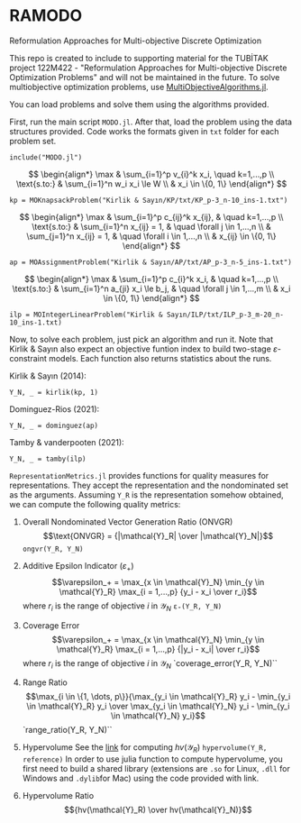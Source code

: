 # RAMODO
Reformulation Approaches for Multi-objective Discrete Optimization

This repo is created to include to supporting material for the TUBİTAK project 122M422 - "Reformulation Approaches for Multi-objective Discrete Optimization Problems" and will not be maintained in the future. To solve multiobjective optimization problems, use [MultiObjectiveAlgorithms.jl](https://github.com/jump-dev/MultiObjectiveAlgorithms.jl).

You can load problems and solve them using the algorithms provided.

First, run the main script `MODO.jl`. After that, load the problem using the data structures provided. Code works the formats given in `txt` folder for each problem set.

```
include("MODO.jl")
```
$$
\begin{align*}
\max & \sum_{i=1}^p v_{i}^k x_i, \quad k=1,...,p \\
\text{s.to:} & \sum_{i=1}^n w_i x_i \le W \\
& x_i \in \{0, 1\}
\end{align*}
$$
```
kp = MOKnapsackProblem("Kirlik & Sayın/KP/txt/KP_p-3_n-10_ins-1.txt")
```
$$
\begin{align*}
\max & \sum_{i=1}^p c_{ij}^k x_{ij}, & \quad k=1,...,p \\
\text{s.to:} & \sum_{i=1}^n x_{ij} = 1, & \quad \forall j \in 1,...,n \\
& \sum_{j=1}^n x_{ij} = 1, & \quad \forall i \in 1,...,n \\
& x_{ij} \in \{0, 1\}
\end{align*}
$$
```
ap = MOAssignmentProblem("Kirlik & Sayın/AP/txt/AP_p-3_n-5_ins-1.txt")
```
$$
\begin{align*}
\max & \sum_{i=1}^p c_{i}^k x_i, & \quad k=1,...,p \\
\text{s.to:} & \sum_{i=1}^n a_{ji} x_i \le b_j, & \quad \forall j \in 1,...,m \\
& x_i \in \{0, 1\}
\end{align*}
$$
```
ilp = MOIntegerLinearProblem("Kirlik & Sayın/ILP/txt/ILP_p-3_m-20_n-10_ins-1.txt)
```

Now, to solve each problem, just pick an algorithm and run it. Note that Kirlik & Sayın also expect an objective funtion index to build two-stage $\varepsilon$-constraint models. Each function also returns statistics about the runs.

Kirlik & Sayın (2014):
```
Y_N, _ = kirlik(kp, 1)
```

Dominguez-Rios (2021):
```
Y_N, _ = dominguez(ap)
```

Tamby & vanderpooten (2021):
```
Y_N, _ = tamby(ilp)
```

`RepresentationMetrics.jl` provides functions for quality measures for representations. They accept the representation and the nondominated set as the arguments. Assuming `Y_R` is the representation somehow obtained, we can compute the following quality metrics:

1) Overall Nondominated Vector Generation Ratio (ONVGR)
$$\text{ONVGR} = {|\mathcal{Y}_R| \over |\mathcal{Y}_N|}$$
`ongvr(Y_R, Y_N)`
2) Additive Epsilon Indicator ($\varepsilon_+$)
$$\varepsilon_+ = \max_{x \in \mathcal{Y}_N} \min_{y \in \mathcal{Y}_R} \max_{i = 1,...,p} {y_i - x_i \over r_i}$$
where $r_i$ is the range of objective $i$ in $\mathcal{Y}_N$
`ε₊(Y_R, Y_N)`
3) Coverage Error
$$\varepsilon_+ = \max_{x \in \mathcal{Y}_N} \min_{y \in \mathcal{Y}_R} \max_{i = 1,...,p} {|y_i - x_i| \over r_i}$$
where $r_i$ is the range of objective $i$ in $\mathcal{Y}_N$
`coverage_error(Y_R, Y_N)``
4) Range Ratio
$$\max_{i \in \{1, \dots, p\}}{\max_{y_i \in \mathcal{Y}_R} y_i - \min_{y_i \in \mathcal{Y}_R} y_i \over \max_{y_i \in \mathcal{Y}_N} y_i - \min_{y_i \in \mathcal{Y}_N} y_i}$$
`range_ratio(Y_R, Y_N)``
5) Hypervolume
See the [link](https://lopez-ibanez.eu/hypervolume) for computing $hv(\mathcal{Y}_R)$
`hypervolume(Y_R, reference)`
In order to use julia function to compute hypervolume, you first need to build a shared library (extensions are `.so` for Linux, `.dll` for Windows and `.dylib`for Mac) using the code provided with link.

6) Hypervolume Ratio
$${hv(\mathcal{Y}_R) \over hv(\mathcal{Y}_N)}$$
